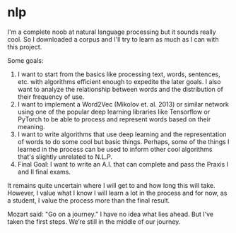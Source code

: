 # nlp

I'm a complete noob at natural language processing but it sounds really cool. So I downloaded a corpus and I'll try to learn as much as I can with this project.  

Some goals:  
1. I want to start from the basics like processing text, words, sentences, etc. with algorithms efficient enough to expedite the later goals. I also want to analyze the relationship between words and the distribution of their frequency of use.  
2. I want to implement a Word2Vec (Mikolov et. al. 2013) or similar network using one of the popular deep learning libraries like Tensorflow or PyTorch to be able to process and represent words based on their meaning.  
3. I want to write algorithms that use deep learning and the representation of words to do some cool but basic things. Perhaps, some of the things I learned in the process can be used to inform other cool algorithms that's slightly unrelated to N.L.P.  
4. Final Goal: I want to write an A.I. that can complete and pass the Praxis I and II final exams.

It remains quite uncertain where I will get to and how long this will take. However, I value what I know I will learn a lot in the process and for now, as a student, I value the process more than the final result.  

Mozart said: "Go on a journey." I have no idea what lies ahead. But I’ve taken the first steps. We’re still in the middle of our journey.